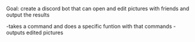 Goal: create a discord bot that can open and edit pictures with friends and output the results

-takes a command and does a specific funtion with that commands
-outputs edited pictures 
